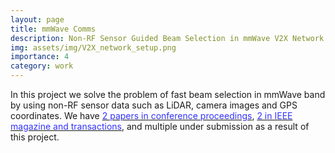 ```yaml
---
layout: page
title: mmWave Comms
description: Non-RF Sensor Guided Beam Selection in mmWave V2X Network
img: assets/img/V2X_network_setup.png
importance: 4
category: work
---
```


In this project we solve the problem of fast beam selection in mmWave band by using non-RF sensor data such as LiDAR, camera images and GPS coordinates. We have <a href="https://debashriroy.github.io/conferences/"> <font color="#3333FF">2 papers in conference proceedings</font></a>,
  <a href="https://debashriroy.github.io/journals/"><font color="#3333FF">2 in IEEE magazine and transactions</font></a>, and multiple under submission as a result of this project.
